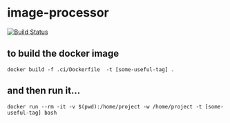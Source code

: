 # image-processor

[![Build Status](https://travis-ci.com/paulaolmedo/image-processor.svg?token=bqY7JHfPDqjwZn2ypbwq&branch=dev)](https://travis-ci.com/paulaolmedo/image-processor)

## to build the docker image
	docker build -f .ci/Dockerfile  -t [some-useful-tag] .
## and then run it...
	docker run --rm -it -v $(pwd):/home/project -w /home/project -t [some-useful-tag] bash